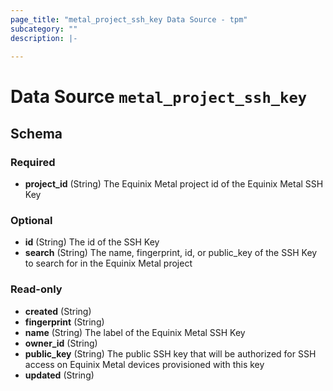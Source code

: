 ```yaml
---
page_title: "metal_project_ssh_key Data Source - tpm"
subcategory: ""
description: |-
  
---
```


# Data Source `metal_project_ssh_key`





## Schema

### Required

- **project_id** (String) The Equinix Metal project id of the Equinix Metal SSH Key

### Optional

- **id** (String) The id of the SSH Key
- **search** (String) The name, fingerprint, id, or public_key of the SSH Key to search for in the Equinix Metal project

### Read-only

- **created** (String)
- **fingerprint** (String)
- **name** (String) The label of the Equinix Metal SSH Key
- **owner_id** (String)
- **public_key** (String) The public SSH key that will be authorized for SSH access on Equinix Metal devices provisioned with this key
- **updated** (String)


